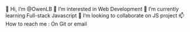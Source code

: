 👋 Hi, I’m @OwenLB
👀 I’m interested in Web Development
🌱 I’m currently learning Full-stack Javascript
💞️ I’m looking to collaborate on JS project
📫 How to reach me : On Git or email

